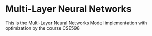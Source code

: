 # Multi-Layer Neural Networks
This is the Multi-Layer Neural Networks Model implementation with optimization by the course CSE598

